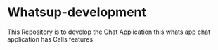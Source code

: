 # Whatsup-development
This Repository is to develop the Chat Application
this whats app chat application has Calls features 
